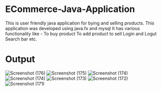 # ECommerce-Java-Application
This is user friendly java application for bying and selling products.
This application was developed using java.fx and mysql 
It has various functionality like -
  To buy product
  To add product to sell
  Login and Logut
  Search bar etc.
  
 # Output
 
![Screenshot (176)](https://user-images.githubusercontent.com/119570997/205338556-c9f47e64-1b1a-42ee-a231-e592159771a4.png)
![Screenshot (175)](https://user-images.githubusercontent.com/119570997/205338557-37b4606d-52c3-4e9a-96ff-b1ddf5c5bb66.png)
![Screenshot (174)](https://user-images.githubusercontent.com/119570997/205338573-99cbe41d-4cdd-478f-b061-a3059d40d7b5.png)
![Screenshot (174)](https://user-images.githubusercontent.com/119570997/205338589-6ebf459c-facd-4856-8a22-849db4934f6b.png)
![Screenshot (173)](https://user-images.githubusercontent.com/119570997/205338609-48cdca3d-9c82-4026-8e6c-0bc819b67742.png)
![Screenshot (172)](https://user-images.githubusercontent.com/119570997/205338648-f2158838-6b20-4bb3-99f2-f99045d39339.png)
![Screenshot (171)](https://user-images.githubusercontent.com/119570997/205338658-f48a004f-9d18-47f5-abf9-0cdf6d18c18a.png)

